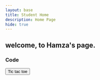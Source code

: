 ```yaml
---
layout: base
title: Student Home 
description: Home Page
hide: true
---
```


## welcome, to Hamza's page.


### Code
<a href="/ticTacToe.md">
<button>Tic tac toe </button>
</a>